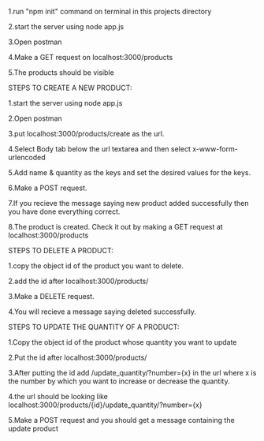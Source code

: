1.run "npm init" command on terminal in this projects directory

2.start the server using node app.js

3.Open postman

4.Make a GET request on localhost:3000/products

5.The products should be visible

STEPS TO CREATE A NEW PRODUCT:

1.start the server using node app.js

2.Open postman

3.put localhost:3000/products/create as the url.

4.Select Body tab below the url textarea and then select x-www-form-urlencoded

5.Add name & quantity as the keys and set the desired values for the keys.

6.Make a POST request.

7.If you recieve the message saying new product added successfully then you have done everything correct.

8.The product is created. Check it out by making a GET request at localhost:3000/products

STEPS TO DELETE A PRODUCT:

1.copy the object id of the product you want to delete.

2.add the id after localhost:3000/products/

3.Make a DELETE request.

4.You will recieve a message saying deleted successfully.

STEPS TO UPDATE THE QUANTITY OF A PRODUCT:

1.Copy the object id of the product whose quantity you want to update

2.Put the id after localhost:3000/products/

3.After putting the id add /update_quantity/?number={x} in the url where x is the number by which you want to increase or decrease the quantity.

4.the url should be looking like localhost:3000/products/{id}/update_quantity/?number={x}

5.Make a POST request and you should get a message containing the update product
